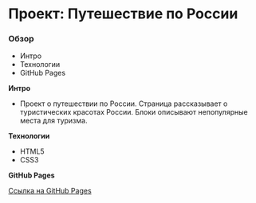 # Проект: Путешествие по России

### Обзор
* Интро
* Технологии
* GitHub Pages

**Интро**
* Проект о путешествии по России. Страница рассказывает о туристических красотах России. Блоки описывают непопулярные места для туризма.

**Технологии**
* HTML5
* CSS3

**GitHub Pages**

[Ссылка на GitHub Pages](https://mtsoy123.github.io/russian-travel/index.html)
